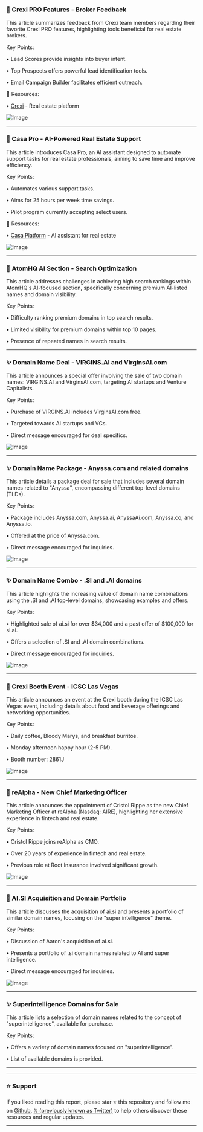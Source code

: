 ### 🤖 Crexi PRO Features - Broker Feedback

This article summarizes feedback from Crexi team members regarding their favorite Crexi PRO features, highlighting tools beneficial for real estate brokers.

Key Points:

• Lead Scores provide insights into buyer intent.


• Top Prospects offers powerful lead identification tools.


• Email Campaign Builder facilitates efficient outreach.


🔗 Resources:

• [Crexi](https://x.com/CREXinc) - Real estate platform


![Image](https://pbs.twimg.com/media/GsyTP4hXoAEQmUM.jpg)


---
### 🤖 Casa Pro - AI-Powered Real Estate Support

This article introduces Casa Pro, an AI assistant designed to automate support tasks for real estate professionals, aiming to save time and improve efficiency.

Key Points:

• Automates various support tasks.


• Aims for 25 hours per week time savings.


• Pilot program currently accepting select users.


🔗 Resources:

• [Casa Platform](casa-platform.com) - AI assistant for real estate


![Image](https://pbs.twimg.com/amplify_video_thumb/1927421103590215680/img/1JdeM8OUcUgTROEj.jpg)


---
### 🤖 AtomHQ AI Section - Search Optimization

This article addresses challenges in achieving high search rankings within AtomHQ's AI-focused section, specifically concerning premium AI-listed names and domain visibility.

Key Points:

• Difficulty ranking premium domains in top search results.


• Limited visibility for premium domains within top 10 pages.


• Presence of repeated names in search results.


---
### ✨ Domain Name Deal - VIRGINS.AI and VirginsAI.com

This article announces a special offer involving the sale of two domain names: VIRGINS.AI and VirginsAI.com, targeting AI startups and Venture Capitalists.

Key Points:

•  Purchase of VIRGINS.AI includes VirginsAI.com free.


•  Targeted towards AI startups and VCs.


• Direct message encouraged for deal specifics.



![Image](https://pbs.twimg.com/media/GrAD-e5XAAAl5zM?format=jpg&name=small)


---
### ✨ Domain Name Package - Anyssa.com and related domains

This article details a package deal for sale that includes several domain names related to "Anyssa", encompassing different top-level domains (TLDs).

Key Points:

• Package includes Anyssa.com, Anyssa.ai, AnyssaAi.com, Anyssa.co, and Anyssa.io.


• Offered at the price of Anyssa.com.


• Direct message encouraged for inquiries.



![Image](https://pbs.twimg.com/media/Gq90wSZXcAARSy_?format=jpg&name=small)


---
### ✨ Domain Name Combo - .SI and .AI domains

This article highlights the increasing value of domain name combinations using the .SI and .AI top-level domains, showcasing examples and offers.

Key Points:

• Highlighted sale of ai.si for over $34,000 and a past offer of $100,000 for si.ai.


• Offers a selection of .SI and .AI domain combinations.


•  Direct message encouraged for inquiries.


![Image](https://pbs.twimg.com/media/GqTv1vzbAAAONlS?format=jpg&name=small)


---
### 🚀 Crexi Booth Event - ICSC Las Vegas

This article announces an event at the Crexi booth during the ICSC Las Vegas event, including details about food and beverage offerings and networking opportunities.

Key Points:

• Daily coffee, Bloody Marys, and breakfast burritos.


• Monday afternoon happy hour (2-5 PM).


• Booth number: 2861J


![Image](https://pbs.twimg.com/media/GqSB7R3a4AA06Z_?format=jpg&name=small)


---
### 🤖 reAlpha - New Chief Marketing Officer

This article announces the appointment of Cristol Rippe as the new Chief Marketing Officer at reAlpha (Nasdaq: AIRE), highlighting her extensive experience in fintech and real estate.

Key Points:

• Cristol Rippe joins reAlpha as CMO.


• Over 20 years of experience in fintech and real estate.


• Previous role at Root Insurance involved significant growth.


![Image](https://pbs.twimg.com/media/Gp2OhK1WIAA6eHR?format=jpg&name=small)


---
### 🤖 AI.SI Acquisition and Domain Portfolio

This article discusses the acquisition of ai.si and presents a portfolio of similar domain names, focusing on the "super intelligence" theme.

Key Points:

•  Discussion of Aaron's acquisition of ai.si.


• Presents a portfolio of .si domain names related to AI and super intelligence.


•  Direct message encouraged for inquiries.



![Image](https://pbs.twimg.com/media/GpyeYJobIAAKIlv?format=png&name=small)


---
### ✨ Superintelligence Domains for Sale

This article lists a selection of domain names related to the concept of "superintelligence", available for purchase.

Key Points:

• Offers a variety of domain names focused on "superintelligence".


•  List of available domains is provided.



---


---

### ⭐️ Support

If you liked reading this report, please star ⭐️ this repository and follow me on [Github](https://github.com/Drix10), [𝕏 (previously known as Twitter)](https://x.com/DRIX_10_) to help others discover these resources and regular updates.

---